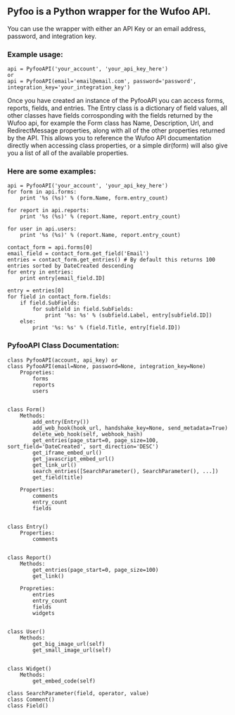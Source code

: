 ## Pyfoo is a Python wrapper for the Wufoo API.

You can use the wrapper with either an API Key or an email address, password, and integration key.

### Example usage:

	api = PyfooAPI('your_account', 'your_api_key_here')
	or
	api = PyfooAPI(email='email@email.com', password='password', integration_key='your_integration_key')


Once you have created an instance of the PyfooAPI you can access forms, reports, fields, and entries.
The Entry class is a dictionary of field values, all other classes have fields corrosponding with the fields returned
by the Wufoo api, for example the Form class has Name, Description, Url, and RedirectMessage properties,
along with all of the other properties returned by the API.  This allows you to reference the Wufoo API
documentation directly when accessing class properties, or a simple dir(form) will also give you a list
of all of the available properties.


### Here are some examples:

	api = PyfooAPI('your_account', 'your_api_key_here')
	for form in api.forms:
	    print '%s (%s)' % (form.Name, form.entry_count)

	for report in api.reports:
	    print '%s (%s)' % (report.Name, report.entry_count)

	for user in api.users:
	    print '%s (%s)' % (report.Name, report.entry_count)

	contact_form = api.forms[0]
	email_field = contact_form.get_field('Email')    
	entries = contact_form.get_entries() # By default this returns 100 entries sorted by DateCreated descending
	for entry in entries: 
	    print entry[email_field.ID]

	entry = entries[0]
	for field in contact_form.fields:
	    if field.SubFields:
	        for subfield in field.SubFields:
	            print '%s: %s' % (subfield.Label, entry[subfield.ID])
	    else:
	        print '%s: %s' % (field.Title, entry[field.ID])



### PyfooAPI Class Documentation:    

	class PyfooAPI(account, api_key) or
	class PyfooAPI(email=None, password=None, integration_key=None)
	    Propreties:
	        forms
	        reports
	        users


	class Form()
	    Methods:
	        add_entry(Entry())
	        add_web_hook(hook_url, handshake_key=None, send_metadata=True)
	        delete_web_hook(self, webhook_hash)
	        get_entries(page_start=0, page_size=100, sort_field='DateCreated', sort_direction='DESC')
	        get_iframe_embed_url()
	        get_javascript_embed_url()
	        get_link_url()
	        search_entries([SearchParameter(), SearchParameter(), ...])
	        get_field(title)
        
	    Properties:
	        comments
	        entry_count
	        fields

 
	class Entry()
	    Properties:    
	        comments


	class Report()
	    Methods:
	        get_entries(page_start=0, page_size=100)
	        get_link()

	    Propreties:
	        entries
	        entry_count
	        fields
	        widgets


	class User()
	    Methods:
	        get_big_image_url(self)
	        get_small_image_url(self)
     
     
	class Widget()
	    Methods:
	        get_embed_code(self)
    
	class SearchParameter(field, operator, value)
	class Comment()
	class Field()



